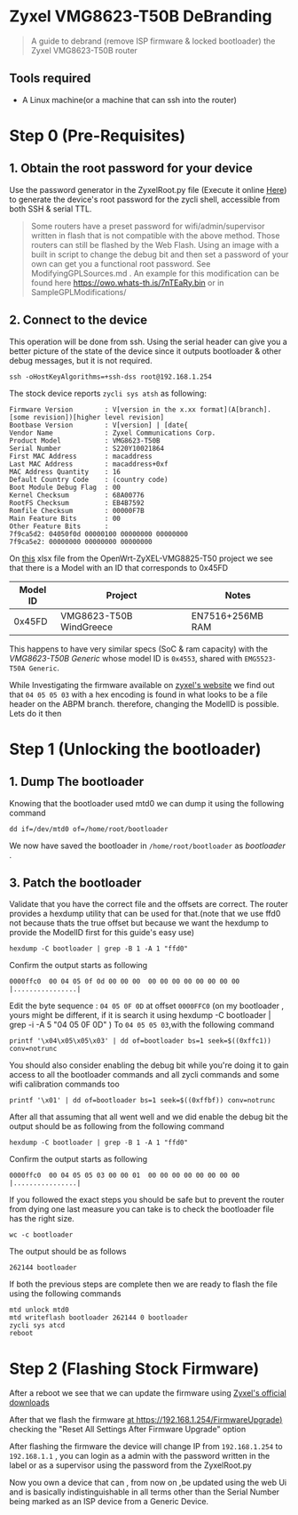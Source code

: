 # Zyxel VMG8623-T50B DeBranding
> A guide to debrand (remove ISP firmware & locked bootloader) the Zyxel VMG8623-T50B router

## Tools required 
- A Linux machine(or a machine that can ssh into the router)


# Step 0 (Pre-Requisites)

## 1. Obtain the root password for your device 

Use the password generator in the ZyxelRoot.py file (Execute it online [Here](https://www.onlinegdb.com/XR_spa_we)) to generate the device's root password for the zycli shell, accessible from both SSH & serial TTL. 

> Some routers have a preset password for wifi/admin/supervisor written in flash that is not compatible with the above method. Those routers can still be flashed by the Web Flash. Using an image with a built in script to change the debug bit and then set a password of your own can get you a functional root password. See ModifyingGPLSources.md . An example for this modification can be found here https://owo.whats-th.is/7nTEaRy.bin or in SampleGPLModifications/

## 2. Connect to the device 

This operation will be done from ssh.
Using the serial header  can give you a better picture of the state of the device since it outputs bootloader & other debug messages, but it is not required. 
```
ssh -oHostKeyAlgorithms=+ssh-dss root@192.168.1.254
``` 


The stock device reports `zycli sys atsh` as following: 

```
Firmware Version        : V[version in the x.xx format](A[branch].[some revision])[higher level revision]
Bootbase Version        : V[version] | [date{
Vendor Name             : Zyxel Communications Corp.
Product Model           : VMG8623-T50B
Serial Number           : S220Y10021864
First MAC Address       : macaddress
Last MAC Address        : macaddress+0xf
MAC Address Quantity    : 16
Default Country Code    : (country code)
Boot Module Debug Flag  : 00
Kernel Checksum         : 68A00776
RootFS Checksum         : EB4B7592
Romfile Checksum        : 00000F7B
Main Feature Bits       : 00
Other Feature Bits      :
7f9ca5d2: 04050f0d 00000100 00000000 00000000
7f9ca5e2: 00000000 00000000 00000000
```

On [this](https://github.com/AgostinoA/OpenWrt-ZyXEL-VMG8825-T50/blob/main/stock/V5.50(ABOM.3)C0/docs_zyxel/Zyxel_Model_ID_and_Firmware_version.xlsx) xlsx file from the OpenWrt-ZyXEL-VMG8825-T50 project we see that there is a Model with an ID that corresponds to 0x45FD

|Model ID|	Project|	Notes |
|-|-|-|
|0x45FD|	VMG8623-T50B WindGreece|	EN7516+256MB RAM|

This happens to have very similar specs (SoC & ram capacity) with the _VMG8623-T50B Generic_ whose model ID is `0x4553`, shared with `EMG5523-T50A Generic`.

While Investigating the firmware available on [zyxel's website](https://www.zyxel.com/global/en/support/download?model=vmg3625-t50b) we find out that `04 05 05 03` with a hex encoding is found in what looks to be a file header on the ABPM branch.
therefore, changing the ModelID is  possible. Lets do it then 


# Step 1 (Unlocking the bootloader)

## 1. Dump The bootloader 

Knowing that the bootloader used mtd0 we can dump it using the following command

```
dd if=/dev/mtd0 of=/home/root/bootloader
```
We now have saved the bootloader in `/home/root/bootloader` as _bootloader_ .

## 3. Patch the bootloader 

Validate that you have the correct file and the offsets are correct. The router provides a hexdump utility that can be used for that.(note that we use ffd0 not because thats the true offset but because we want the hexdump to provide the ModelID first for this guide's easy use)
```
hexdump -C bootloader | grep -B 1 -A 1 "ffd0"
```
Confirm the output starts as following
```
0000ffc0  00 04 05 0f 0d 00 00 00  00 00 00 00 00 00 00 00  |................|

```

Edit the byte sequence : `04 05 0F 0D` at offset `0000FFC0` (on my bootloader , yours might be different, if it is search it using hexdump -C bootloader | grep -i -A 5 "04 05 0F 0D"
) To `04 05 05 03`,with the following command
```
printf '\x04\x05\x05\x03' | dd of=bootloader bs=1 seek=$((0xffc1)) conv=notrunc
```
You should also consider enabling the debug bit while you're doing it to gain access to all the bootloader commands and all zycli commands and some wifi calibration commands too
```
printf '\x01' | dd of=bootloader bs=1 seek=$((0xffbf)) conv=notrunc
```
 After all that assuming that all went well and we did enable the debug bit the output should be as following from the following command
```
hexdump -C bootloader | grep -B 1 -A 1 "ffd0"
```
Confirm the output starts as following
```
0000ffc0  00 04 05 05 03 00 00 01  00 00 00 00 00 00 00 00  |................|
```
If you followed the exact steps you should be safe but to prevent the router from dying one last measure you can take is to check the bootloader file has the right size.
```
wc -c bootloader
```
The output should be as follows
```
262144 bootloader
```
If both the previous steps are complete then we are ready to flash the file using the following commands
```
mtd unlock mtd0
mtd writeflash bootloader 262144 0 bootloader
zycli sys atcd
reboot
```


# Step 2  (Flashing Stock Firmware)

After a reboot we see that we can update the firmware using [Zyxel's official downloads](https://www.zyxel.com/global/en/support/download?model=vmg3625-t50b)

After that we flash the firmware [at https://192.168.1.254/FirmwareUpgrade)](https://192.168.1.254/FirmwareUpgrade) checking the "Reset All Settings After Firmware Upgrade" option

After flashing the firmware the device will change IP from `192.168.1.254` to `192.168.1.1` , you can login as a admin with the password written in the label
or as a supervisor using the password from the ZyxelRoot.py

Now you own a device that can , from now on ,be updated using the web Ui and is basically indistinguishable in all terms other than the Serial Number being marked as an ISP device from a Generic Device.
